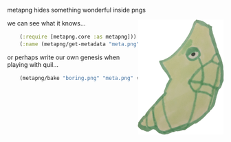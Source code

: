 metapng hides something wonderful inside pngs

<img src="meta.png" alt="metapng" title="metapng" align="right" width=200 />

we can see what it knows...

```clojure
    (:require [metapng.core :as metapng]))
    (:name (metapng/get-metadata "meta.png"))
```

or perhaps write our own genesis when playing with quil...

```clojure
    (metapng/bake "boring.png" "meta.png" {:code (slurp *file*)})
```
